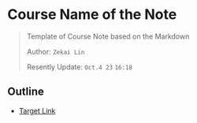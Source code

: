 # Course Name of the Note

> Template of Course Note based on the Markdown
>
> Author: `Zekai Lin`
>
> Resently Update: `Oct.4 23` `16:18`

## Outline

- [Target Link](linkaddress)